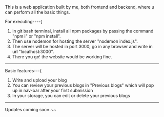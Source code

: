 This is a web application built by me, both frontend and backend, where u can perform all the basic things.

For executing----{
1. In git bash terminal, install all npm packages by passing the command "npm i" or "npm install".
2. Then use nodemon for hosting the server "nodemon index.js".
3. The server will be hosted in port 3000, go in any browser and write in url "localhost:3000".
4. There you go! the website would be working fine.
--------------
Basic features---{
1. Write and upload your blog
2. You can review your previous blogs in "Previous blogs" which will pop up in nav-bar after your first submission
3. In your storage, you can edit or delete your previous blogs
---------------

Updates coming soon ~~
